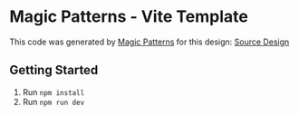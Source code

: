 # Magic Patterns - Vite Template

This code was generated by [Magic Patterns](https://magicpatterns.com) for this design: [Source Design](https://magicpatterns.com/c/o9y5xpq1wjjhyztep2eoff)

## Getting Started

1. Run `npm install`
2. Run `npm run dev`
